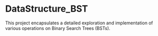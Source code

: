 # DataStructure_BST
This project encapsulates a detailed exploration and implementation of various operations on Binary Search Trees (BSTs).

